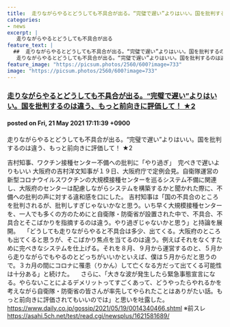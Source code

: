 ```yaml
---
title:  走りながらやるとどうしても不具合が出る。“完璧で遅い”よりはいい。国を批判するのは違う、もっと前向きに評価して！ ★2  
categories:
- news
excerpt: |
   走りながらやるとどうしても不具合が出る
feature_text: |
  ##  走りながらやるとどうしても不具合が出る。“完璧で遅い”よりはいい。国を批判するのは違う、もっと前向きに評価して！ ★2  
   走りながらやるとどうしても不具合が出る。“完璧で遅い”よりはいい。国を批判するのは違う、もっと前向きに評価して！ ★2  
feature_image: "https://picsum.photos/2560/600?image=733"
image: "https://picsum.photos/2560/600?image=733"
---
```


### [ 走りながらやるとどうしても不具合が出る。“完璧で遅い”よりはいい。国を批判するのは違う、もっと前向きに評価して！ ★2  ](https://asahi.5ch.net/test/read.cgi/newsplus/1621584699/)
#### posted on Fri, 21 May 2021 17:11:39  +0900

 走りながらやるとどうしても不具合が出る。“完璧で遅い”よりはいい。国を批判するのは違う、もっと前向きに評価して！ ★2  

<!--more-->

吉村知事、ワクチン接種センター不備への批判に「やり過ぎ」　完ぺきで遅いよりもいい 大阪府の吉村洋文知事が１９日、大阪府庁で定例会見。自衛隊運営の新型コロナウイルスワクチンの大規模接種センターを巡るシステム不備に関連し、大阪府のセンターは配慮しながらシステムを構築するかと聞かれた際に、不備への批判の声に対する違和感を口にした。 吉村知事は「国の不具合のところを批判されるが、批判しすぎじゃないかなと思う。いち早く大規模接種センターを、一人でも多くの方のためにと自衛隊・防衛省が設置された中で、不具合、不具合とそこばかりを指摘するのは違う。やり過ぎじゃないかと思う」と持論を展開。 　「どうしても走りながらやると不具合は多少、出てくる。大阪府のところも出てくると思うが、そこばかり焦点を当てるのは違う。例えばそれをなくすために完ぺきなシステムを仕上げる。それを８月、９月から運営するのと、５月から走りながらでもやるのとどっちがいいかといえば、僕は５月からだと思うので。３カ月の間にコロナに罹患（りかん）して亡くなる方だって出てくる可能性は十分ある」と続けた。 　さらに、「大きな波が発生したら緊急事態宣言になる。やらないことによるデメリットってすごくあって、どうやったらやれるかを考えながら自衛隊・防衛省の皆さんが率先してやられたことはありがたい話。もっと前向きに評価されてもいいのでは」と思いを吐露した。 https://www.daily.co.jp/gossip/2021/05/19/0014340466.shtml ※前スレ https://asahi.5ch.net/test/read.cgi/newsplus/1621581689/

